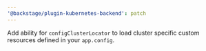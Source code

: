 ```yaml
---
'@backstage/plugin-kubernetes-backend': patch
---
```


Add ability for `configClusterLocator` to load cluster specific custom resources defined in your `app.config`.
